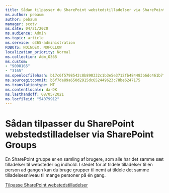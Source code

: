 ```yaml
---
title: Sådan tilpasser du SharePoint webstedstilladelser via SharePoint Groups
ms.author: pebaum
author: pebaum
manager: scotv
ms.date: 04/21/2020
ms.audience: Admin
ms.topic: article
ms.service: o365-administration
ROBOTS: NOINDEX, NOFOLLOW
localization_priority: Normal
ms.collection: Adm_O365
ms.custom:
- "9000165"
- "3165"
ms.openlocfilehash: b17c6f5798542c8b890332c1b3e5e3712fb484483b6dc461b7fa9fbcc757106d
ms.sourcegitcommit: b5f7da89a650d2915dc652449623c78be6247175
ms.translationtype: MT
ms.contentlocale: da-DK
ms.lasthandoff: 08/05/2021
ms.locfileid: "54079912"
---
```

# <a name="how-to-customize-sharepoint-site-permissions-via-sharepoint-groups"></a>Sådan tilpasser du SharePoint webstedstilladelser via SharePoint Groups 

En SharePoint gruppe er en samling af brugere, som alle har det samme sæt tilladelser til websteder og indhold. I stedet for at tildele tilladelser til én person ad gangen kan du bruge grupper til nemt at tildele det samme tilladelsesniveau til mange personer på én gang.

[Tilpasse SharePoint webstedstilladelser](https://docs.microsoft.com/sharepoint/customize-sharepoint-site-permissions)